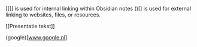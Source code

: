 [[]] is used for internal linking within Obsidian notes 
()[] is used for external linking to websites, files, or resources. 

[[Presentatie tekst]]

(google)[www.google.nl] 


